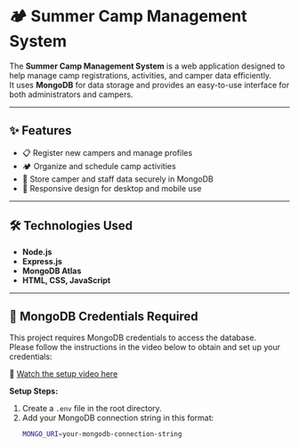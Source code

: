 # 🏕️ Summer Camp Management System

The **Summer Camp Management System** is a web application designed to help manage camp registrations, activities, and camper data efficiently.  
It uses **MongoDB** for data storage and provides an easy-to-use interface for both administrators and campers.

---

## ✨ Features
- 📋 Register new campers and manage profiles  
- 🏕️ Organize and schedule camp activities  
- 💾 Store camper and staff data securely in MongoDB  
- 📱 Responsive design for desktop and mobile use  

---

## 🛠️ Technologies Used
- **Node.js**  
- **Express.js**  
- **MongoDB Atlas**  
- **HTML, CSS, JavaScript**  

---

## 🔑 MongoDB Credentials Required
This project requires MongoDB credentials to access the database.  
Please follow the instructions in the video below to obtain and set up your credentials:

🎥 [Watch the setup video here](https://umd.hosted.panopto.com/Panopto/Pages/Viewer.aspx?id=240ec4ed-6258-41e4-a152-ae8a00fe04ce)

**Setup Steps:**
1. Create a `.env` file in the root directory.  
2. Add your MongoDB connection string in this format:
   ```bash
   MONGO_URI=your-mongodb-connection-string
